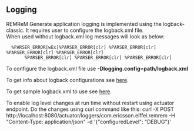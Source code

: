 ## Logging

REMReM Generate application logging is implemented using the logback-classic. It requires user to configure the logback.xml file.  
When used without logback.xml log messages will look as below:

```
  %PARSER_ERROR[wEx]%PARSER_ERROR[clr] %PARSER_ERROR[clr] %PARSER_ERROR[clr] %PARSER_ERROR[clr]
       %PARSER_ERROR[clr] %PARSER_ERROR[clr] %PARSER_ERROR[clr]
```
To configure the logback.xml file use **-Dlogging.config=path/logback.xml**

To get info about logback configurations see [here](https://logback.qos.ch/manual/configuration.html).

To get sample logback.xml to use see [here](https://eiffel-community.github.io/eiffel-remrem-generate/logback/logback-sample.xml).

To enable log level changes at run time without restart using actuator endpoint. Do the changes using curl command like this:
curl -X POST http://localhost:8080/actuator/loggers/com.ericsson.eiffel.remrem -H "Content-Type: application/json" -d '{"configuredLevel": "DEBUG"}'